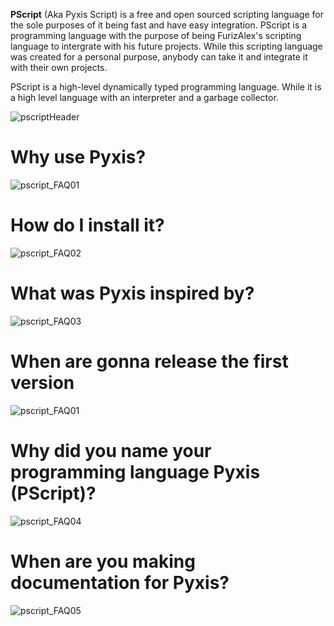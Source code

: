 **PScript** (Aka Pyxis Script) is a free and open sourced scripting language for the sole purposes of it being fast and have easy integration. PScript is a programming language with the purpose
of being FurizAlex's scripting language to intergrate with his future projects. While this scripting language was created for a personal purpose, anybody can take it and integrate it with
their own projects.

PScript is a high-level dynamically typed programming language. While it is a high level language with an interpreter and a garbage collector.

![pscriptHeader](https://github.com/user-attachments/assets/5f47cf15-e456-4e57-a084-8891c100f871)

Why use Pyxis?
================
![pscript_FAQ01](https://github.com/user-attachments/assets/f5e66b0f-ddd2-4baf-915f-1968ddf20e31)

How do I install it?
====================
![pscript_FAQ02](https://github.com/user-attachments/assets/e552fa2b-2d98-43d8-8835-a01381ccabb4)

What was Pyxis inspired by?
============================
![pscript_FAQ03](https://github.com/user-attachments/assets/7fca928c-e374-4e40-8e4c-cc6fa317db65)

When are gonna release the first version
========================================
![pscript_FAQ01](https://github.com/user-attachments/assets/5342e6f4-6db1-4724-add4-d1bd8c9e4357)

Why did you name your programming language Pyxis (PScript)?
===================================================
![pscript_FAQ04](https://github.com/user-attachments/assets/60bb51a8-0df2-45c0-a050-b2fc4db0eb38)

When are you making documentation for Pyxis?
==============================================
![pscript_FAQ05](https://github.com/user-attachments/assets/e4158ecf-15cb-44e9-a246-aaf40afb2a33)
